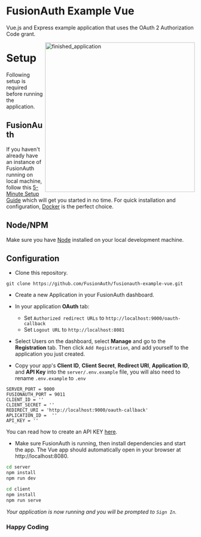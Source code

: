 # FusionAuth Example Vue
 Vue.js and Express example application that uses the OAuth 2 Authorization Code grant. 

<img src="https://i.imgur.com/ZlHi4x3.gif" alt="finished_application" width="400px" height="400px" align="right">


# Setup
Following setup is required before running the application.

## FusionAuth
If you haven't already have an instance of FusionAuth running on local machine, follow this [5-Minute Setup Guide](https://fusionauth.io/docs/v1/tech/5-minute-setup-guide) which will get you started in no time. For quick installation and configuration, [Docker](https://fusionauth.io/docs/v1/tech/installation-guide/docker) is the perfect choice.

## Node/NPM
Make sure you have [Node](https://nodejs.org/en/) installed on your local development machine.


## Configuration
- Clone this repository.

`git clone https://github.com/FusionAuth/fusionauth-example-vue.git`
- Create a new Application in your FusionAuth dashboard.
- In your application **OAuth** tab: 
   - Set `Authorized redirect URLs` to `http://localhost:9000/oauth-callback`
   - Set `Logout URL` to `http://localhost:8081`
 - Select Users on the dashboard, select **Manage** and go to the **Registration** tab. Then click `Add Registration`, and add yourself to the application you just created.
 
- Copy your app's **Client ID**, **Client Secret**, **Redirect URI**, **Application ID**, and **API Key** into the `server/.env.example` file, you will also need to rename `.env.example` to `.env`

```
SERVER_PORT = 9000
FUSIONAUTH_PORT = 9011
CLIENT_ID = ''
CLIENT_SECRET = ''
REDIRECT_URI = 'http://localhost:9000/oauth-callback'
APLICATION_ID =  ''
API_KEY = ''
```
You can read how to create an API KEY [here](https://fusionauth.io/docs/v1/tech/apis/authentication).

- Make sure FusionAuth is running, then install dependencies and start the app. The Vue app should automatically open in your browser at http://localhost:8080.
```bash
cd server
npm install
npm run dev
```
```bash
cd client
npm install
npm run serve
```
_Your application is now running and you will be prompted to `Sign In`._

### Happy Coding
